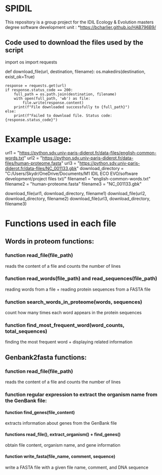 # SPIDIL
This repository is a group project for the IDIL Ecology & Evolution masters degree software development unit : *https://bcharlier.github.io/HAB796B9/
## Code used to download the files used by the script

import os
import requests

def download_file(url, destination, filename):
    os.makedirs(destination, exist_ok=True)

    response = requests.get(url)
    if response.status_code == 200:
        full_path = os.path.join(destination, filename)
        with open(full_path, 'wb') as file:
            file.write(response.content)
        print(f"File downloaded successfully to {full_path}")
    else:
        print(f"Failed to download file. Status code: {response.status_code}")

# Example usage:
url1 = "https://python.sdv.univ-paris-diderot.fr/data-files/english-common-words.txt"
url2 = "https://python.sdv.univ-paris-diderot.fr/data-files/human-proteome.fasta"
url3 = "https://python.sdv.univ-paris-diderot.fr/data-files/NC_001133.gbk"
download_directory = "C:/Users/Skydr/OneDrive/Documents/M1 IDIL ECO EVO/software development/project files txt/"
filename1 = "english-common-words.txt"
filename2 = "human-proteome.fasta"
filename3 = "NC_001133.gbk"

download_file(url1, download_directory, filename1)
download_file(url2, download_directory, filename2)
download_file(url3, download_directory, filename3)

# Functions used in each file

## Words in proteom functions:

### function read_file(file_path) 
reads the content of a file and counts the number of lines
### function read_words(file_path) and read_sequences(file_path) 
reading words from a file + reading protein sequences from a FASTA file
### function search_words_in_proteome(words, sequences) 
count how many times each word appears in the protein sequences
### function find_most_frequent_word(word_counts, total_sequences) 
finding the most frequent word + displaying related information
## Genbank2fasta functions:

### function read_file(file_path) 
reads the content of a file and counts the number of lines
### function regular expression to extract the organism name from the GenBank file: 
#### function find_genes(file_content) 
extracts information about genes from the GenBank file
#### functions read_file(), extract_organism() + find_genes() 
obtain file content, organism name, and gene information
#### function write_fasta(file_name, comment, sequence) 
write a FASTA file with a given file name, comment, and DNA sequence
 
